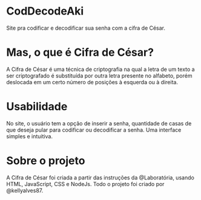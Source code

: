 # CodDecodeAki

Site pra codificar e decodificar sua senha com a cifra de César.

# Mas, o que é Cifra de César?

A Cifra de César é uma técnica de criptografia na qual a letra de um texto a ser criptografado é substituída
por outra letra presente no alfabeto, porém deslocada em um certo número de posições à esquerda ou à direita.

# Usabilidade

No site, o usuário tem a opção de inserir a senha, quantidade de casas de que deseja pular para codificar ou decodificar a senha. Uma interface simples e intuitiva.

# Sobre o projeto

A Cifra de César foi criada a partir das instruções da @Laboratória, usando HTML, JavaScript, CSS e NodeJs.
Todo o projeto foi criado por @kellyalves87.
